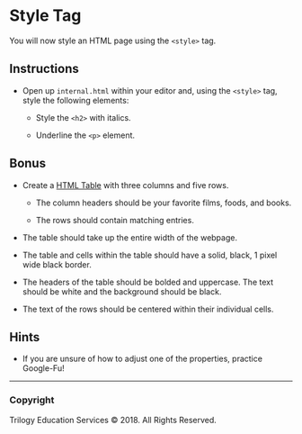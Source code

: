 # Style Tag

You will now style an HTML page using the `<style>` tag.

## Instructions

- Open up `internal.html` within your editor and, using the `<style>` tag, style the following elements:

  - Style the `<h2>` with italics.

  - Underline the `<p>` element.

## Bonus

- Create a [HTML Table](https://www.w3schools.com/html/html_tables.asp) with three columns and five rows.

  - The column headers should be your favorite films, foods, and books.

  - The rows should contain matching entries.

- The table should take up the entire width of the webpage.

- The table and cells within the table should have a solid, black, 1 pixel wide black border.

- The headers of the table should be bolded and uppercase. The text should be white and the background should be black.

- The text of the rows should be centered within their individual cells.

## Hints

- If you are unsure of how to adjust one of the properties, practice Google-Fu!

---

### Copyright

Trilogy Education Services © 2018. All Rights Reserved.
